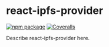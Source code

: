 # react-ipfs-provider

[![npm package][npm-badge]][npm]
[![Coveralls][coveralls-badge]][coveralls]

Describe react-ipfs-provider here.

[npm-badge]: https://img.shields.io/npm/v/npm-package.png?style=flat-square
[npm]: https://www.npmjs.org/package/react-ipfs-provider

[coveralls-badge]: https://img.shields.io/coveralls/TheTechCompany/react-ipfs-provider/master.png?style=flat-square
[coveralls]: https://coveralls.io/github/TheTechCompany/react-ipfs-provider
